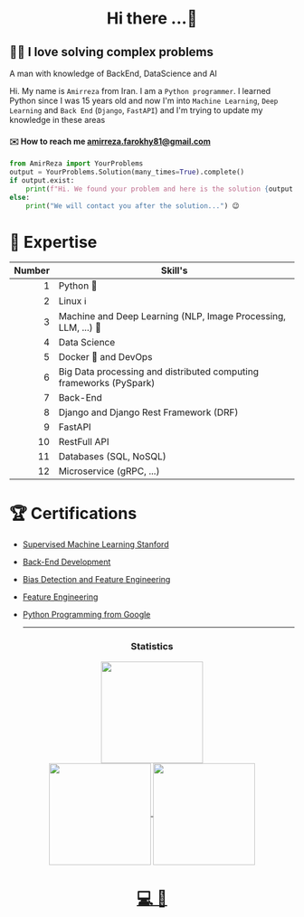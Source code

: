 <h1 align="center"> Hi there ...🤙 </h1>

## 👨‍💻 I love solving complex problems 
<p align="left">A man with knowledge of BackEnd, DataScience and AI</p>

Hi. My name is `Amirreza` from Iran. I am a `Python programmer`. I learned Python since I was 15 years old and now I'm into `Machine Learning`, `Deep Learning` and `Back End` (`Django`, `FastAPI`) and I'm trying to update my knowledge in these areas

#### ✉️ How to reach me amirreza.farokhy81@gmail.com
```python 
from AmirReza import YourProblems
output = YourProblems.Solution(many_times=True).complete()
if output.exist:
    print(f"Hi. We found your problem and here is the solution {output.solutions}.") 😏
else:
    print("We will contact you after the solution...") 😉
```

# 🔭 Expertise
| Number | Skill's |
|------:|---------------|
|      1|    Python 🐍  | 
|      2|    Linux ℹ️  | 
|      3|   Machine and Deep Learning (NLP, Image Processing, LLM, ...) 🤖    |
|      4| Data Science   |
|      5|     Docker :whale: and DevOps           |
|      6|      Big Data processing and distributed computing frameworks (PySpark)       |
|      7|       Back-End         |
|      8|        Django and Django Rest Framework (DRF)       |
|      9|      FastAPI         |
|      10|        RestFull API       |
|      11|        Databases (SQL, NoSQL)       |
|      12|        Microservice (gRPC, ...)       |


# 🏆 Certifications
* [Supervised Machine Learning Stanford](https://www.coursera.org/account/accomplishments/verify/NK9UKJFNMQJH)

* [Back-End Development](https://www.coursera.org/account/accomplishments/certificate/NCJJZXURBKNN)

* [Bias Detection and Feature Engineering](https://www.coursera.org/account/accomplishments/verify/4ZXEQKYY3LFT)

* [Feature Engineering](https://www.coursera.org/account/accomplishments/verify/AXX4LJG6KR24)

* [Python Programming from Google](https://www.coursera.org/account/accomplishments/verify/JBVH9SNUGV72)


  ____

<h3 align="center">Statistics</h3>
<div align="center">
<a href="https://github.com/amirrezafarokhy">
<div><img align="center" src="http://github-profile-summary-cards.vercel.app/api/cards/profile-details?username=amirrezafarokhy&theme=github_dark" height="180em" /></div>
<img align="center" src="http://github-profile-summary-cards.vercel.app/api/cards/most-commit-language?username=amirrezafarokhy&theme=github_dark" height="180em" />
<img align="center" src="http://github-profile-summary-cards.vercel.app/api/cards/repos-per-language?username=amirrezafarokhy&theme=github_dark" height="180em" />
</div>
</div>

<h1 align="center"> 💻  🥷 </h1>


